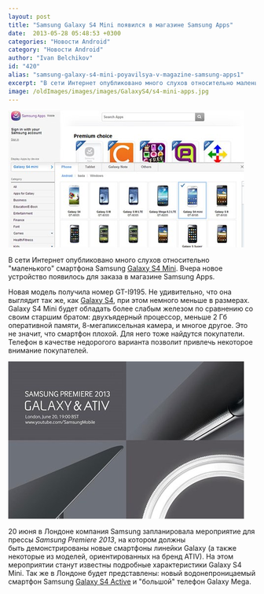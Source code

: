 ```yaml
---
layout: post
title: "Samsung Galaxy S4 Mini появился в магазине Samsung Apps"
date:  2013-05-28 05:48:53 +0300
categories: "Новости Android"
category: "Новости Android"
author: "Ivan Belchikov"
id: "420"
alias: "samsung-galaxy-s4-mini-poyavilsya-v-magazine-samsung-apps1"
excerpt: "В сети Интернет опубликовано много слухов относительно маленького смартфона Samsung Galaxy S4 Mini. Вчера новое устройство появилось для заказа в магазине Samsung Apps."
image: /oldImages/images/images/GalaxyS4/s4-mini-apps.jpg
---
```

<img src="/oldImages/images/images/GalaxyS4/s4-mini-apps.jpg" alt="Galaxy S4 в магазине Samsung Apps" />

В сети Интернет опубликовано много слухов относительно "маленького" смартфона Samsung <a href="index.php?option=com_content&amp;view=article&amp;id=325&amp;catid=8&amp;Itemid=102">Galaxy S4 Mini</a>. Вчера новое устройство появилось для заказа в магазине Samsung Apps.


Новая модель получила номер GT-I9195. Не удивительно, что она выглядит так же, как <a href="index.php?option=com_content&amp;view=article&amp;id=394&amp;catid=8&amp;Itemid=102">Galaxy S4</a>, при этом немного меньше в размерах. Galaxy S4 Mini будет обладать более слабым железом по сравнению со своим старшим братом: двухъядерный процессор, меньше 2 Гб оперативной памяти, 8-мегапиксельная камера, и многое другое. Это не значит, что смартфон плохой. Для него тоже найдутся покупатели. Телефон в качестве недорогого варианта позволит привлечь некоторое внимание покупателей. 

<img src="/oldImages/images/images/GalaxyS4/samsung-june-20th-event.jpg" alt="Samsung Premiere 2013" />

20 июня в Лондоне компания Samsung запланировала мероприятие для прессы <em>Samsung Premiere 2013</em>, на котором должны быть демонстрированы новые смартфоны линейки Galaxy (а также некоторые из моделей, ориентированных на бренд ATIV). На этом мероприятии станут известны подробные характеристики Galaxy S4 Mini. Так же в Лондоне будет представлены: новый водонепроницаемый смартфон Samsung <a href="index.php?option=com_content&amp;view=article&amp;id=403&amp;catid=8&amp;Itemid=102">Galaxy S4 Active</a> и "большой" телефон Galaxy Mega.
